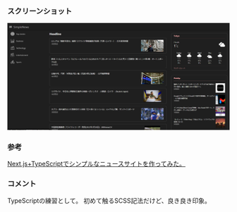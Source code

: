 ### スクリーンショット
![screenshot](./public/ss.png)

### 参考
[Next.js+TypeScriptでシンプルなニュースサイトを作ってみた。](https://qiita.com/harashojan/items/7cd2d27f8952e069f350#%E3%82%B3%E3%83%B3%E3%83%9D%E3%83%BC%E3%83%8D%E3%83%B3%E3%83%88%E3%82%92%E4%BD%9C%E6%88%90%E3%81%99%E3%82%8B%E5%89%8D%E3%81%AB)

### コメント
TypeScriptの練習として。
初めて触るSCSS記法だけど、良き良き印象。